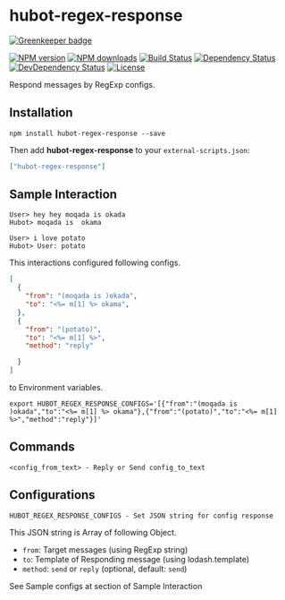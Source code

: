 # hubot-regex-response

[![Greenkeeper badge](https://badges.greenkeeper.io/moqada/hubot-regex-response.svg)](https://greenkeeper.io/)

[![NPM version][npm-image]][npm-url]
[![NPM downloads][npm-download-image]][npm-download-url]
[![Build Status][travis-image]][travis-url]
[![Dependency Status][daviddm-image]][daviddm-url]
[![DevDependency Status][daviddm-dev-image]][daviddm-dev-url]
[![License][license-image]][license-url]

Respond messages by RegExp configs.

## Installation

```
npm install hubot-regex-response --save
```

Then add **hubot-regex-response** to your `external-scripts.json`:

```json
["hubot-regex-response"]
```

## Sample Interaction

```
User> hey hey moqada is okada
Hubot> moqada is  okama

User> i love potato
Hubot> User: potato
```

This interactions configured following configs.

```json
[
  {
    "from": "(moqada is )okada",
    "to": "<%= m[1] %> okama",
  },
  {
    "from": "(potato)",
    "to": "<%= m[1] %>",
    "method": "reply"

  }
]
```

to Environment variables.

```
export HUBOT_REGEX_RESPONSE_CONFIGS='[{"from":"(moqada is )okada","to":"<%= m[1] %> okama"},{"from":"(potato)","to":"<%= m[1] %>","method":"reply"}]'
```


## Commands

```
<config_from_text> - Reply or Send config_to_text
```

## Configurations

```
HUBOT_REGEX_RESPONSE_CONFIGS - Set JSON string for config response
```

This JSON string is Array of following Object.

- `from`: Target messages (using RegExp string)
- `to`: Template of Responding message (using lodash.template)
- `method`: `send` or `reply` (optional, default: `send`)

See Sample configs at section of Sample Interaction


[npm-url]: https://www.npmjs.com/package/hubot-regex-response
[npm-image]: https://img.shields.io/npm/v/hubot-regex-response.svg?style=flat-square
[npm-download-url]: https://www.npmjs.com/package/hubot-regex-response
[npm-download-image]: https://img.shields.io/npm/dt/hubot-regex-response.svg?style=flat-square
[travis-url]: https://travis-ci.org/moqada/hubot-regex-response
[travis-image]: https://img.shields.io/travis/moqada/hubot-regex-response.svg?style=flat-square
[daviddm-url]: https://david-dm.org/moqada/hubot-regex-response
[daviddm-image]: https://img.shields.io/david/moqada/hubot-regex-response.svg?style=flat-square
[daviddm-dev-url]: https://david-dm.org/moqada/hubot-regex-response#info=devDependencies
[daviddm-dev-image]: https://img.shields.io/david/dev/moqada/hubot-regex-response.svg?style=flat-square
[license-url]: http://opensource.org/licenses/MIT
[license-image]: https://img.shields.io/npm/l/hubot-regex-response.svg?style=flat-square
